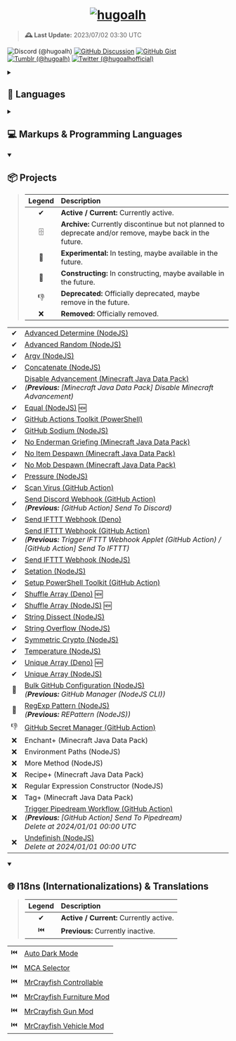 <h1 align="center">
<a href="https://github.com/hugoalh">
<img alt="hugoalh" src="https://i.imgur.com/d7CW6xWl.png" />
</a>
</h1>

> **🕰️ Last Update:** 2023/07/02 03:30 UTC

![Discord (@hugoalh)](https://img.shields.io/badge/Discord%20%28@hugoalh%29-5865F2?logo=discord&logoColor=ffffff&style=flat-square "Discord (@hugoalh)")
[![GitHub Discussion](https://img.shields.io/badge/GitHub%20Discussion-181717?logo=github&logoColor=ffffff&style=flat-square "GitHub Discussion")](https://github.com/hugoalh/hugoalh/discussions)
[![GitHub Gist](https://img.shields.io/badge/GitHub%20Gist-181717?logo=github&logoColor=ffffff&style=flat-square "GitHub Gist")](https://gist.github.com/hugoalh)
[![Tumblr (@hugoalh)](https://img.shields.io/badge/Tumblr%20%28@hugoalh%29-36465D?logo=tumblr&logoColor=ffffff&style=flat-square "Tumblr (@hugoalh)")](https://hugoalh.tumblr.com)
[![Twitter (@hugoalhofficial)](https://img.shields.io/badge/Twitter%20%28@hugoalhofficial%29-1DA1F2?logo=twitter&logoColor=ffffff&style=flat-square "Twitter (@hugoalhofficial)")](https://twitter.com/hugoalhofficial)

<details>
<summary><h2>💬 Languages</h2></summary>

> | **Legend** | **Description** |
> |:-:|:--|
> | ✔ | Known. |
> | 📖 | Learning. |

|  |  |
|:-:|:--|
| ✔ | Cantonese (粵語 / 廣東話) - Hong Kong |
| ✔ | Cantonese (粵語 / 廣東話) - Macau |
| ✔ | Cantonese (粵語 / 廣東話) - Traditional (正體 / 繁體) |
| ✔ | Chinese (漢語 / 中文) - Hong Kong |
| ✔ | Chinese (漢語 / 中文) - Macau |
| ✔ | Chinese (漢語 / 中文) - Republic of China (Taiwan) |
| ✔ | Chinese (漢語 / 中文) - Traditional (正體 / 繁體) |
| ✔ | English - Hong Kong |
| ✔ | English - Macau |
| ✔ | English - United Kingdom |
| ✔ | English - United States |

</details>
<details>
<summary><h2>💻 Markups & Programming Languages</h2></summary>

> | **Legend** | **Description** |
> |:-:|:--|
> | ✔ | Known. |
> | 📖 | Learning. |

|  |  |
|:-:|:--|
| ✔ | CSS (Cascading Style Sheets) |
| ✔ | CSV (Comma Separated Values) |
| ✔ | HTML (HyperText Markup Language) |
| ✔ | JavaScript - Browsers |
| ✔ | JavaScript - Deno |
| ✔ | JavaScript - NodeJS |
| ✔ | JSON (JavaScript Object Notation) |
| ✔ | JSON5 (JavaScript Object Notation for Humans) |
| ✔ | JSONC (JavaScript Object Notation with Comments) |
| ✔ | ModernScript |
| ✔ | PowerShell |
| ✔ | SVG (Scalable Vector Graphics) |
| ✔ | TOML (Tom's Obvious, Minimal Language) |
| ✔ | TSV (Tab Separated Values) |
| ✔ | TypeScript - Deno |
| ✔ | TypeScript - NodeJS |
| ✔ | YAML / YML (YAML Ain't Markup Language) |
| 📖 | .NET |
| 📖 | Bash |
| 📖 | BASIC (Beginner's All-purpose Symbolic Instruction Code) |
| 📖 | C# |
| 📖 | CSON (CoffeeScript Object Notation) |
| 📖 | Docker |
| 📖 | Go |
| 📖 | MCFunction (Minecraft Function) |
| 📖 | Perl |
| 📖 | Python |
| 📖 | Raku (Perl 6) |
| 📖 | V |
| 📖 | YARA (Yet Another Ridiculous Acronym) |

</details>
<details open>
<summary><h2>📦 Projects</h2></summary>

> | **Legend** | **Description** |
> |:-:|:--|
> | ✔ | **Active / Current:** Currently active. |
> | 🗄 | **Archive:** Currently discontinue but not planned to deprecate and/or remove, maybe back in the future. |
> | 🧪 | **Experimental:** In testing, maybe available in the future. |
> | 🚧 | **Constructing:** In constructing, maybe available in the future. |
> | 👎 | **Deprecated:** Officially deprecated, maybe remove in the future. |
> | ❌ | **Removed:** Officially removed. |

|  |  |
|:-:|:--|
| ✔ | [Advanced Determine (NodeJS)](https://github.com/hugoalh-studio/advanced-determine-nodejs) |
| ✔ | [Advanced Random (NodeJS)](https://github.com/hugoalh-studio/advanced-random-nodejs) |
| ✔ | [Argv (NodeJS)](https://github.com/hugoalh-studio/argv-nodejs) |
| ✔ | [Concatenate (NodeJS)](https://github.com/hugoalh-studio/concatenate-nodejs) |
| ✔ | [Disable Advancement (Minecraft Java Data Pack)](https://github.com/hugoalh/disable-advancement-mcjdp) <br />*(**Previous:** \[Minecraft Java Data Pack\] Disable Minecraft Advancement)* |
| ✔ | [Equal (NodeJS)](https://github.com/hugoalh-studio/equal-nodejs) 🆕 |
| ✔ | [GitHub Actions Toolkit (PowerShell)](https://github.com/hugoalh-studio/ghactions-toolkit-powershell) |
| ✔ | [GitHub Sodium (NodeJS)](https://github.com/hugoalh-studio/github-sodium-nodejs) |
| ✔ | [No Enderman Griefing (Minecraft Java Data Pack)](https://github.com/hugoalh/no-enderman-griefing-mcjdp) |
| ✔ | [No Item Despawn (Minecraft Java Data Pack)](https://github.com/hugoalh/no-item-despawn-mcjdp) |
| ✔ | [No Mob Despawn (Minecraft Java Data Pack)](https://github.com/hugoalh/no-mob-despawn-mcjdp) |
| ✔ | [Pressure (NodeJS)](https://github.com/hugoalh-studio/pressure-nodejs) |
| ✔ | [Scan Virus (GitHub Action)](https://github.com/hugoalh/scan-virus-ghaction) |
| ✔ | [Send Discord Webhook (GitHub Action)](https://github.com/hugoalh/send-discord-webhook-ghaction) <br />*(**Previous:** \[GitHub Action\] Send To Discord)* |
| ✔ | [Send IFTTT Webhook (Deno)](https://github.com/hugoalh-studio/send-ifttt-webhook-deno) |
| ✔ | [Send IFTTT Webhook (GitHub Action)](https://github.com/hugoalh/send-ifttt-webhook-ghaction) <br />*(**Previous:** Trigger IFTTT Webhook Applet (GitHub Action) / \[GitHub Action\] Send To IFTTT)* |
| ✔ | [Send IFTTT Webhook (NodeJS)](https://github.com/hugoalh-studio/send-ifttt-webhook-nodejs) |
| ✔ | [Setation (NodeJS)](https://github.com/hugoalh-studio/setation-nodejs) |
| ✔ | [Setup PowerShell Toolkit (GitHub Action)](https://github.com/hugoalh-studio/setup-powershell-toolkit-ghaction) |
| ✔ | [Shuffle Array (Deno)](https://github.com/hugoalh-studio/shuffle-array-deno) 🆕 |
| ✔ | [Shuffle Array (NodeJS)](https://github.com/hugoalh-studio/shuffle-array-nodejs) 🆕 |
| ✔ | [String Dissect (NodeJS)](https://github.com/hugoalh-studio/string-dissect-nodejs) |
| ✔ | [String Overflow (NodeJS)](https://github.com/hugoalh-studio/string-overflow-nodejs) |
| ✔ | [Symmetric Crypto (NodeJS)](https://github.com/hugoalh-studio/symmetric-crypto-nodejs) |
| ✔ | [Temperature (NodeJS)](https://github.com/hugoalh-studio/temperature-nodejs) |
| ✔ | [Unique Array (Deno)](https://github.com/hugoalh-studio/unique-array-deno) 🆕 |
| ✔ | [Unique Array (NodeJS)](https://github.com/hugoalh-studio/unique-array-nodejs) |
| 🚧 | [Bulk GitHub Configuration (NodeJS)](https://github.com/hugoalh-studio/bulk-github-configuration-nodejs) <br />*(**Previous:** GitHub Manager (NodeJS CLI))* |
| 🚧 | [RegExp Pattern (NodeJS)](https://github.com/hugoalh-studio/regexp-pattern-nodejs) <br />*(**Previous:** REPattern (NodeJS))* |
| 👎 | [GitHub Secret Manager (GitHub Action)](https://github.com/hugoalh/github-secret-manager-ghaction) |
| ❌ | Enchant+ (Minecraft Java Data Pack) |
| ❌ | Environment Paths (NodeJS) |
| ❌ | More Method (NodeJS) |
| ❌ | Recipe+ (Minecraft Java Data Pack) |
| ❌ | Regular Expression Constructor (NodeJS) |
| ❌ | Tag+ (Minecraft Java Data Pack) |
| ❌ | [Trigger Pipedream Workflow (GitHub Action)](https://github.com/hugoalh/trigger-pipedream-workflow-ghaction) <br />*(**Previous:** \[GitHub Action\] Send To Pipedream)* <br />*Delete at 2024/01/01 00:00 UTC* |
| ❌ | [Undefinish (NodeJS)](https://github.com/hugoalh-studio/undefinish-nodejs) <br />*Delete at 2024/01/01 00:00 UTC* |

</details>

<details open>
<summary><h2>🌐 I18ns (Internationalizations) & Translations</h2></summary>

> | **Legend** | **Description** |
> |:-:|:--|
> | ✔ | **Active / Current:** Currently active. |
> | ⏮️ | **Previous:** Currently inactive. |

|  |  |
|:-:|:--|
| ⏮️ | [Auto Dark Mode](https://github.com/AutoDarkMode/Windows-Auto-Night-Mode) |
| ⏮️ | [MCA Selector](https://github.com/Querz/mcaselector) |
| ⏮️ | [MrCrayfish Controllable](https://github.com/MrCrayfish/Controllable) |
| ⏮️ | [MrCrayfish Furniture Mod](https://github.com/MrCrayfish/MrCrayfishFurnitureMod) |
| ⏮️ | [MrCrayfish Gun Mod](https://github.com/MrCrayfish/MrCrayfishGunMod) |
| ⏮️ | [MrCrayfish Vehicle Mod](https://github.com/MrCrayfish/MrCrayfishVehicleMod) |
